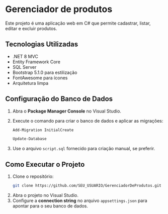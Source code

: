 # Gerenciador de produtos

Este projeto é uma aplicação web em C# que permite cadastrar, listar, editar e excluir produtos.

## Tecnologias Utilizadas

- .NET 8 MVC
- Entity Framework Core
- SQL Server
- Bootstrap 5.1.0 para estilização
- FontAwesome para ícones
- Arquitetura limpa

## Configuração do Banco de Dados

1. Abra o **Package Manager Console** no Visual Studio.
2. Execute o comando para criar o banco de dados e aplicar as migrações:

    ```bash
    Add-Migration InitialCreate
    ```
    
    ```bash
    Update-Database
    ```

3. Use o arquivo `script.sql` fornecido para criação manual, se preferir.

## Como Executar o Projeto

1. Clone o repositório:
    ```bash
    git clone https://github.com/SEU_USUARIO/GerenciadorDeProdutos.git
    ```
2. Abra o projeto no Visual Studio.
3. Configure a **connection string** no arquivo `appsettings.json` para apontar para o seu banco de dados.
